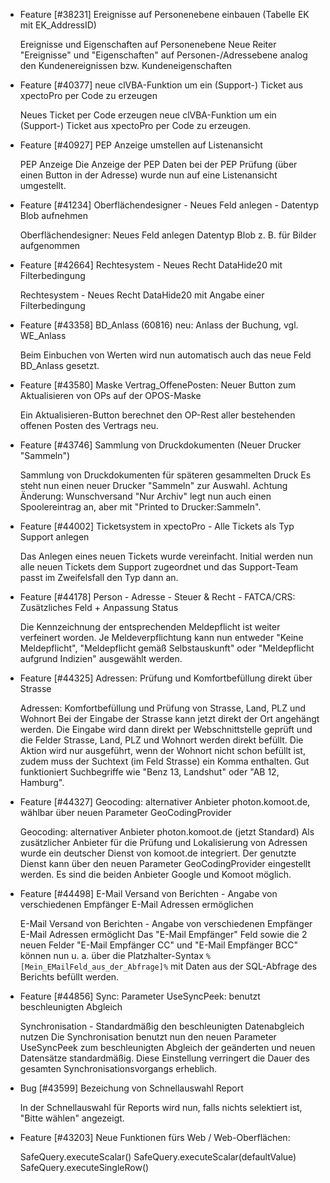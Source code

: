* Feature [#38231] Ereignisse auf Personenebene einbauen (Tabelle EK mit EK_AddressID)
  
  Ereignisse und Eigenschaften auf Personenebene
  Neue Reiter "Ereignisse" und "Eigenschaften" auf Personen-/Adressebene analog den Kundenereignissen bzw. Kundeneigenschaften

* Feature [#40377] neue clVBA-Funktion um ein (Support-) Ticket aus xpectoPro per Code zu erzeugen

  Neues Ticket per Code erzeugen
  neue clVBA-Funktion um ein (Support-) Ticket aus xpectoPro per Code zu erzeugen.

* Feature [#40927] PEP Anzeige umstellen auf Listenansicht
  
  PEP Anzeige
  Die Anzeige der PEP Daten bei der PEP Prüfung (über einen Button in der Adresse) wurde nun auf eine Listenansicht umgestellt.

* Feature [#41234] Oberflächendesigner - Neues Feld anlegen - Datentyp Blob aufnehmen
  
  Oberflächendesigner: Neues Feld anlegen
  Datentyp Blob z. B. für Bilder aufgenommen

* Feature [#42664] Rechtesystem - Neues Recht DataHide20 mit Filterbedingung
  
  Rechtesystem - Neues Recht DataHide20 mit Angabe einer Filterbedingung

* Feature [#43358] BD_Anlass (60816) neu: Anlass der Buchung, vgl. WE_Anlass

  Beim Einbuchen von Werten wird nun automatisch auch das neue Feld BD_Anlass gesetzt.

* Feature [#43580] Maske Vertrag_OffenePosten: Neuer Button zum Aktualisieren von OPs auf der OPOS-Maske

  Ein Aktualisieren-Button berechnet den OP-Rest aller bestehenden offenen Posten des Vertrags neu.

* Feature [#43746] Sammlung von Druckdokumenten (Neuer Drucker "Sammeln")
  
  Sammlung von Druckdokumenten für späteren gesammelten Druck
  Es steht nun einen neuer Drucker "Sammeln" zur Auswahl.
  Achtung Änderung: Wunschversand "Nur Archiv" legt nun auch einen Spoolereintrag an, aber mit "Printed to Drucker:Sammeln".

* Feature [#44002] Ticketsystem in xpectoPro - Alle Tickets als Typ Support anlegen
  
  Das Anlegen eines neuen Tickets wurde vereinfacht. Initial werden nun alle neuen Tickets dem Support zugeordnet und das Support-Team
  passt im Zweifelsfall den Typ dann an.

* Feature [#44178] Person - Adresse - Steuer & Recht - FATCA/CRS: Zusätzliches Feld + Anpassung Status

  Die Kennzeichnung der entsprechenden Meldepflicht ist weiter verfeinert worden. Je Meldeverpflichtung kann nun entweder "Keine 
  Meldepflicht", "Meldepflicht gemäß Selbstauskunft" oder "Meldepflicht aufgrund Indizien" ausgewählt werden.

* Feature [#44325] Adressen: Prüfung und Komfortbefüllung direkt über Strasse
  
  Adressen: Komfortbefüllung und Prüfung von Strasse, Land, PLZ und Wohnort
  Bei der Eingabe der Strasse kann jetzt direkt der Ort angehängt werden. Die Eingabe wird dann direkt per Webschnittstelle geprüft und   die Felder Strasse, Land, PLZ und Wohnort werden direkt befüllt. Die  Aktion wird nur ausgeführt, wenn der Wohnort nicht schon befüllt
  ist, zudem muss der Suchtext (im Feld Strasse) ein Komma enthalten. Gut funktioniert Suchbegriffe wie "Benz 13, Landshut" oder "AB
  12, Hamburg".

* Feature [#44327] Geocoding: alternativer Anbieter photon.komoot.de, wählbar über neuen Parameter GeoCodingProvider

  Geocoding: alternativer Anbieter photon.komoot.de (jetzt Standard)
  Als zusätzlicher Anbieter für die Prüfung und Lokalisierung von Adressen wurde ein deutscher Dienst von komoot.de integriert. Der
  genutzte Dienst kann über den neuen Parameter GeoCodingProvider eingestellt werden. Es sind die beiden Anbieter Google und Komoot
  möglich.


* Feature [#44498] E-Mail Versand von Berichten - Angabe von verschiedenen Empfänger E-Mail Adressen ermöglichen
  
  E-Mail Versand von Berichten - Angabe von verschiedenen Empfänger E-Mail Adressen ermöglicht
  Das "E-Mail Empfänger" Feld sowie die 2 neuen Felder "E-Mail Empfänger CC" und "E-Mail Empfänger BCC" können nun u. a. über die 
  Platzhalter-Syntax <code>%[Mein_EMailFeld_aus_der_Abfrage]%</code> mit Daten aus der SQL-Abfrage des Berichts befüllt werden.

* Feature [#44856] Sync: Parameter UseSyncPeek: benutzt beschleunigten Abgleich
  
  Synchronisation - Standardmäßig den beschleunigten Datenabgleich nutzen
  Die Synchronisation benutzt nun den neuen Parameter UseSyncPeek zum beschleunigten Abgleich der geänderten und neuen Datensätze
  standardmäßig. Diese Einstellung verringert die Dauer des gesamten Synchronisationsvorgangs erheblich.

* Bug [#43599] Bezeichung von Schnellauswahl Report
  
  In der Schnellauswahl für Reports wird nun, falls nichts selektiert ist, "Bitte wählen" angezeigt.

* Feature [#43203] Neue Funktionen fürs Web / Web-Oberflächen:
  
  SafeQuery.executeScalar()
  SafeQuery.executeScalar(defaultValue)
  SafeQuery.executeSingleRow()
